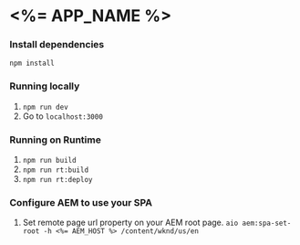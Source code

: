 # <%= APP_NAME %>

### Install dependencies

`npm install`

### Running locally

1. `npm run dev`
2. Go to `localhost:3000`

### Running on Runtime

1. `npm run build`
2. `npm run rt:build`
3. `npm run rt:deploy`

### Configure AEM to use your SPA

1. Set remote page url property on your AEM root page.
    `aio aem:spa-set-root -h <%= AEM_HOST %> /content/wknd/us/en`
